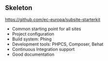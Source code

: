## Skeleton

https://github.com/ec-europa/subsite-starterkit

* Common starting point for all sites
* Project configuration
* Build system: Phing
* Development tools: PHPCS, Composer, Behat
* Continuous Integration support
* Good documentation
